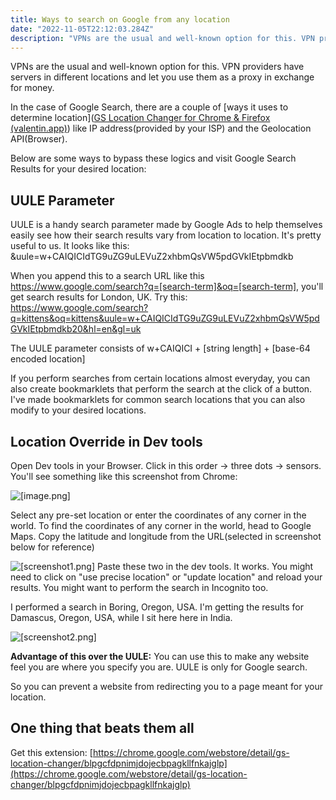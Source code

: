 ```yaml
---
title: Ways to search on Google from any location
date: "2022-11-05T22:12:03.284Z"
description: "VPNs are the usual and well-known option for this. VPN providers have servers in different locations and let you use them as a proxy in exchange for money."
---
```


VPNs are the usual and well-known option for this. VPN providers have servers in different locations and let you use them as a proxy in exchange for money.

In the case of Google Search, there are a couple of [ways it uses to determine location]([GS Location Changer for Chrome & Firefox (valentin.app)](https://valentin.app/gs-location-changer.html)) like IP address(provided by your ISP) and the Geolocation API(Browser).

Below are some ways to bypass these logics and visit Google Search Results for your desired location:

## UULE Parameter
UULE is a handy search parameter made by Google Ads to help themselves easily see how their search results vary from location to location. It's pretty useful to us.
It looks like this: &uule=w+CAIQICIdTG9uZG9uLEVuZ2xhbmQsVW5pdGVkIEtpbmdkb

When you append this to a search URL like this https://www.google.com/search?q=[search-term]&oq=[search-term], you'll get search results for London, UK.
Try this: https://www.google.com/search?q=kittens&oq=kittens&uule=w+CAIQICIdTG9uZG9uLEVuZ2xhbmQsVW5pdGVkIEtpbmdkb20&hl=en&gl=uk

The UULE parameter consists of w+CAIQICI + [string length] + [base-64 encoded location]

If you perform searches from certain locations almost everyday, you can also create bookmarklets that perform the search at the click of a button. I've made bookmarklets for common search locations that you can also modify to your desired locations.

## Location Override in Dev tools
Open Dev tools in your Browser. Click in this order -> three dots -> sensors. You'll see something like this screenshot from Chrome:

![[image.png]](./image.png)

Select any pre-set location or enter the coordinates of any corner in the world. To find the coordinates of any corner in the world, head to Google Maps. Copy the latitude and longitude from the URL(selected in screenshot below for reference)

![[screenshot1.png]](./screenshot1.png)
Paste these two in the dev tools. It works. You might need to click on "use precise location" or "update location" and reload your results. You might want to perform the search in Incognito too.

I performed a search in Boring, Oregon, USA. I'm getting the results for Damascus, Oregon, USA, while I sit here here in India.

![[screenshot2.png]](./screenshot2.png)

**Advantage of this over the UULE:** You can use this to make any website feel you are where you specify you are. UULE is only for Google search.

So you can prevent a website from redirecting you to a page meant for your location.

## One thing that beats them all
Get this extension: [https://chrome.google.com/webstore/detail/gs-location-changer/blpgcfdpnimjdojecbpagkllfnkajglp](https://chrome.google.com/webstore/detail/gs-location-changer/blpgcfdpnimjdojecbpagkllfnkajglp)
